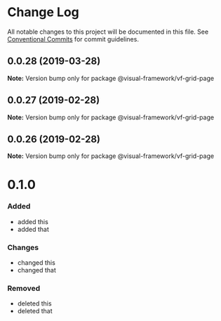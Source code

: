 # Change Log

All notable changes to this project will be documented in this file.
See [Conventional Commits](https://conventionalcommits.org) for commit guidelines.

## 0.0.28 (2019-03-28)

**Note:** Version bump only for package @visual-framework/vf-grid-page





## 0.0.27 (2019-02-28)

**Note:** Version bump only for package @visual-framework/vf-grid-page





## 0.0.26 (2019-02-28)

**Note:** Version bump only for package @visual-framework/vf-grid-page





# 0.1.0

### Added
- added this
- added that

### Changes

- changed this
- changed that

### Removed

- deleted this
- deleted that
